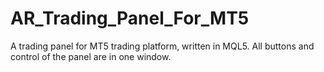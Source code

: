 # AR_Trading_Panel_For_MT5
A trading panel for MT5 trading platform, written in MQL5. All buttons and control of the panel are in one window.

